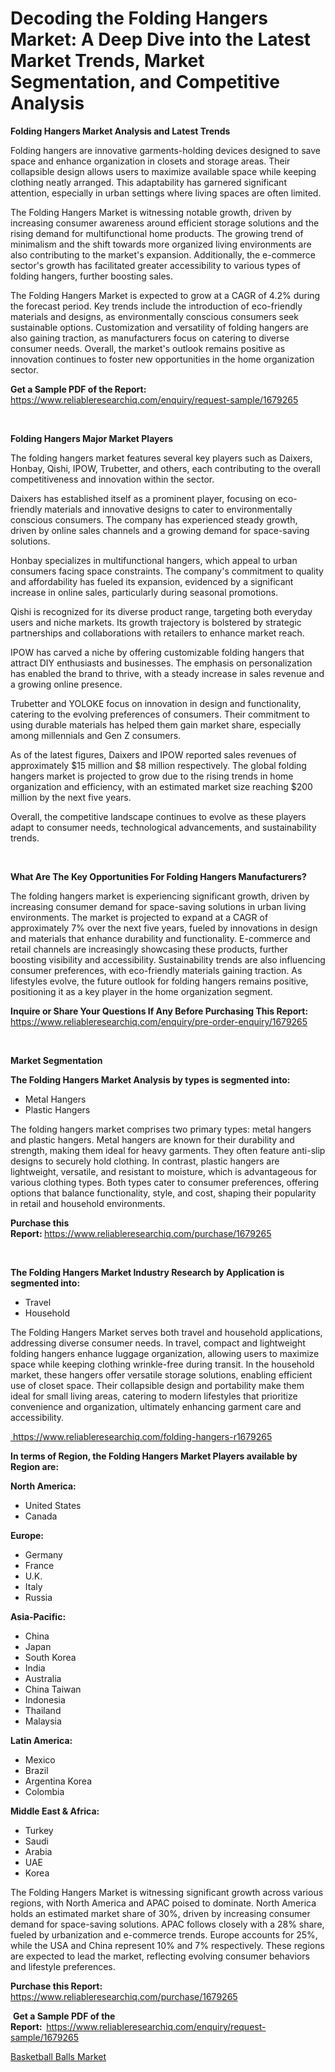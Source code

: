 <p><h1>Decoding the Folding Hangers Market: A Deep Dive into the Latest Market Trends, Market Segmentation, and Competitive Analysis</h1></p><p><strong>Folding Hangers Market Analysis and Latest Trends</strong></p>
<p><p>Folding hangers are innovative garments-holding devices designed to save space and enhance organization in closets and storage areas. Their collapsible design allows users to maximize available space while keeping clothing neatly arranged. This adaptability has garnered significant attention, especially in urban settings where living spaces are often limited. </p><p>The Folding Hangers Market is witnessing notable growth, driven by increasing consumer awareness around efficient storage solutions and the rising demand for multifunctional home products. The growing trend of minimalism and the shift towards more organized living environments are also contributing to the market's expansion. Additionally, the e-commerce sector's growth has facilitated greater accessibility to various types of folding hangers, further boosting sales.</p><p>The Folding Hangers Market is expected to grow at a CAGR of 4.2% during the forecast period. Key trends include the introduction of eco-friendly materials and designs, as environmentally conscious consumers seek sustainable options. Customization and versatility of folding hangers are also gaining traction, as manufacturers focus on catering to diverse consumer needs. Overall, the market's outlook remains positive as innovation continues to foster new opportunities in the home organization sector.</p></p>
<p><strong>Get a Sample PDF of the Report:&nbsp;</strong> <a href="https://www.reliableresearchiq.com/enquiry/request-sample/1679265?utm_campaign=3279&utm_medium=2&utm_source=Github&utm_content=ia&utm_term=04042025&utm_id=folding-hangers">https://www.reliableresearchiq.com/enquiry/request-sample/1679265</a></p>
<p>&nbsp;</p>
<p><strong>Folding Hangers Major Market Players</strong></p>
<p><p>The folding hangers market features several key players such as Daixers, Honbay, Qishi, IPOW, Trubetter, and others, each contributing to the overall competitiveness and innovation within the sector. </p><p>Daixers has established itself as a prominent player, focusing on eco-friendly materials and innovative designs to cater to environmentally conscious consumers. The company has experienced steady growth, driven by online sales channels and a growing demand for space-saving solutions. </p><p>Honbay specializes in multifunctional hangers, which appeal to urban consumers facing space constraints. The company's commitment to quality and affordability has fueled its expansion, evidenced by a significant increase in online sales, particularly during seasonal promotions.</p><p>Qishi is recognized for its diverse product range, targeting both everyday users and niche markets. Its growth trajectory is bolstered by strategic partnerships and collaborations with retailers to enhance market reach. </p><p>IPOW has carved a niche by offering customizable folding hangers that attract DIY enthusiasts and businesses. The emphasis on personalization has enabled the brand to thrive, with a steady increase in sales revenue and a growing online presence.</p><p>Trubetter and YOLOKE focus on innovation in design and functionality, catering to the evolving preferences of consumers. Their commitment to using durable materials has helped them gain market share, especially among millennials and Gen Z consumers.</p><p>As of the latest figures, Daixers and IPOW reported sales revenues of approximately $15 million and $8 million respectively. The global folding hangers market is projected to grow due to the rising trends in home organization and efficiency, with an estimated market size reaching $200 million by the next five years. </p><p>Overall, the competitive landscape continues to evolve as these players adapt to consumer needs, technological advancements, and sustainability trends.</p></p>
<p>&nbsp;</p>
<p><strong>What Are The Key Opportunities For Folding Hangers Manufacturers?</strong></p>
<p><p>The folding hangers market is experiencing significant growth, driven by increasing consumer demand for space-saving solutions in urban living environments. The market is projected to expand at a CAGR of approximately 7% over the next five years, fueled by innovations in design and materials that enhance durability and functionality. E-commerce and retail channels are increasingly showcasing these products, further boosting visibility and accessibility. Sustainability trends are also influencing consumer preferences, with eco-friendly materials gaining traction. As lifestyles evolve, the future outlook for folding hangers remains positive, positioning it as a key player in the home organization segment.</p></p>
<p><strong>Inquire or Share Your Questions If Any Before Purchasing This Report:</strong> <a href="https://www.reliableresearchiq.com/enquiry/pre-order-enquiry/1679265?utm_campaign=3279&utm_medium=2&utm_source=Github&utm_content=ia&utm_term=04042025&utm_id=folding-hangers">https://www.reliableresearchiq.com/enquiry/pre-order-enquiry/1679265</a></p>
<p>&nbsp;</p>
<p><strong>Market Segmentation</strong></p>
<p><strong>The Folding Hangers Market Analysis by types is segmented into:</strong></p>
<p><ul><li>Metal Hangers</li><li>Plastic Hangers</li></ul></p>
<p><p>The folding hangers market comprises two primary types: metal hangers and plastic hangers. Metal hangers are known for their durability and strength, making them ideal for heavy garments. They often feature anti-slip designs to securely hold clothing. In contrast, plastic hangers are lightweight, versatile, and resistant to moisture, which is advantageous for various clothing types. Both types cater to consumer preferences, offering options that balance functionality, style, and cost, shaping their popularity in retail and household environments.</p></p>
<p><strong>Purchase this Report:&nbsp;</strong><a href="https://www.reliableresearchiq.com/purchase/1679265?utm_campaign=3279&utm_medium=2&utm_source=Github&utm_content=ia&utm_term=04042025&utm_id=folding-hangers">https://www.reliableresearchiq.com/purchase/1679265</a></p>
<p>&nbsp;</p>
<p><strong>The Folding Hangers Market Industry Research by Application is segmented into:</strong></p>
<p><ul><li>Travel</li><li>Household</li></ul></p>
<p><p>The Folding Hangers Market serves both travel and household applications, addressing diverse consumer needs. In travel, compact and lightweight folding hangers enhance luggage organization, allowing users to maximize space while keeping clothing wrinkle-free during transit. In the household market, these hangers offer versatile storage solutions, enabling efficient use of closet space. Their collapsible design and portability make them ideal for small living areas, catering to modern lifestyles that prioritize convenience and organization, ultimately enhancing garment care and accessibility.</p></p>
<p><a href="https://www.reliableresearchiq.com/folding-hangers-r1679265?utm_campaign=3279&utm_medium=2&utm_source=Github&utm_content=ia&utm_term=04042025&utm_id=folding-hangers">&nbsp;https://www.reliableresearchiq.com/folding-hangers-r1679265</a></p>
<p><strong>In terms of Region, the Folding Hangers Market Players available by Region are:</strong></p>
<p>
    <p> <strong> North America: </strong>
        <ul>
            <li>United States</li>
            <li>Canada</li>
        </ul>
        </p> 
    <p> <strong> Europe: </strong>
        <ul>
            <li>Germany</li>
            <li>France</li>
            <li>U.K.</li>
            <li>Italy</li>
            <li>Russia</li>
        </ul>
        </p> 
    <p> <strong> Asia-Pacific: </strong>
        <ul>
            <li>China</li>
            <li>Japan</li>
            <li>South Korea</li>
            <li>India</li>
            <li>Australia</li>
            <li>China Taiwan</li>
            <li>Indonesia</li>
            <li>Thailand</li>
            <li>Malaysia</li>
        </ul>
        </p> 
    <p> <strong> Latin America: </strong>
        <ul>
            <li>Mexico</li>
            <li>Brazil</li>
            <li>Argentina Korea</li>
            <li>Colombia</li>
        </ul>
        </p> 
    <p> <strong> Middle East & Africa: </strong>
        <ul>
            <li>Turkey</li>
            <li>Saudi</li>
            <li>Arabia</li>
            <li>UAE</li>
            <li>Korea</li>
        </ul>
    </p>
    </p>
<p><p>The Folding Hangers Market is witnessing significant growth across various regions, with North America and APAC poised to dominate. North America holds an estimated market share of 30%, driven by increasing consumer demand for space-saving solutions. APAC follows closely with a 28% share, fueled by urbanization and e-commerce trends. Europe accounts for 25%, while the USA and China represent 10% and 7% respectively. These regions are expected to lead the market, reflecting evolving consumer behaviors and lifestyle preferences.</p></p>
<p><strong>Purchase this Report: </strong><a href="https://www.reliableresearchiq.com/purchase/1679265?utm_campaign=3279&utm_medium=2&utm_source=Github&utm_content=ia&utm_term=04042025&utm_id=folding-hangers">https://www.reliableresearchiq.com/purchase/1679265</a></p>
<p>&nbsp;<strong>Get a Sample PDF of the Report:&nbsp;&nbsp;</strong><a href="https://www.reliableresearchiq.com/enquiry/request-sample/1679265?utm_campaign=3279&utm_medium=2&utm_source=Github&utm_content=ia&utm_term=04042025&utm_id=folding-hangers">https://www.reliableresearchiq.com/enquiry/request-sample/1679265</a></p>
<p><strong></strong></p>
<p><p><a href="https://github.com/peggiputra7o/Market-Research-Report-List-1/blob/main/basketball-balls-market.md?utm_campaign=3279&utm_medium=2&utm_source=Github&utm_content=ia&utm_term=04042025&utm_id=folding-hangers">Basketball Balls Market</a></p></p>